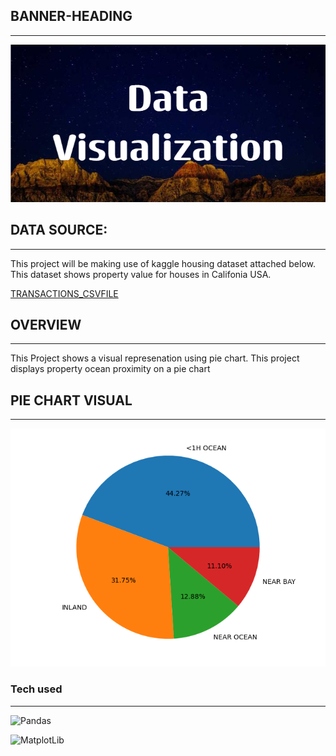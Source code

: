 
## BANNER-HEADING
***


![Banner](img/Data_Visualization.png)

## DATA SOURCE:
***

This project will be making use of kaggle housing dataset attached below. This dataset shows property value for houses in Califonia USA.

[TRANSACTIONS_CSVFILE](https://www.kaggle.com/datasets/camnugent/california-housing-prices)


## OVERVIEW

***

This Project shows a visual represenation using pie chart.
This project displays property ocean proximity on a pie chart




## PIE CHART VISUAL

***

![Piechart](img/output.png)


### Tech used

***


![Pandas](https://pandas.pydata.org/static/img/pandas_white.svg)


![MatplotLib](https://matplotlib.org/stable/_images/sphx_glr_logos2_001.png)


